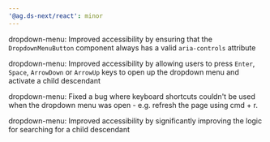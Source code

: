 ```yaml
---
'@ag.ds-next/react': minor
---
```


dropdown-menu: Improved accessibility by ensuring that the `DropdownMenuButton` component always has a valid `aria-controls` attribute

dropdown-menu: Improved accessibility by allowing users to press `Enter`, `Space`, `ArrowDown` or `ArrowUp` keys to open up the dropdown menu and activate a child descendant

dropdown-menu: Fixed a bug where keyboard shortcuts couldn't be used when the dropdown menu was open - e.g. refresh the page using cmd + r.

dropdown-menu: Improved accessibility by significantly improving the logic for searching for a child descendant
